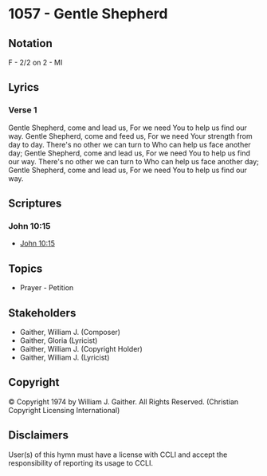# 1057 - Gentle Shepherd

## Notation

F - 2/2 on 2 - MI

## Lyrics

### Verse 1

Gentle Shepherd, come and lead us, For we need You to help us find our way. Gentle Shepherd, come and feed us, For we need Your strength from day to day. There's no other we can turn to Who can help us face another day; Gentle Shepherd, come and lead us, For we need You to help us find our way. There's no other we can turn to Who can help us face another day; Gentle Shepherd, come and lead us, For we need You to help us find our way.


## Scriptures

### John 10:15

- [John 10:15](https://www.biblegateway.com/passage/?search=John%2010%3A15)


## Topics

- Prayer - Petition

## Stakeholders

- Gaither, William J. (Composer)
- Gaither, Gloria (Lyricist)
- Gaither, William J. (Copyright Holder)
- Gaither, William J. (Lyricist)

## Copyright

© Copyright 1974 by William J. Gaither. All Rights Reserved.
(Christian Copyright Licensing International)

## Disclaimers

User(s) of this hymn must have a license with CCLI and accept the responsibility of reporting its usage to CCLI.

